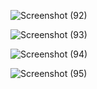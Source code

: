![Screenshot (92)](https://github.com/RuchiAgrawal9186/CodeClause/assets/112552732/9bbfbff3-5d2f-4d34-bdff-ffc2835aab9a)

![Screenshot (93)](https://github.com/RuchiAgrawal9186/CodeClause/assets/112552732/ae0e2047-7342-46b1-be75-3b85194338ce)

![Screenshot (94)](https://github.com/RuchiAgrawal9186/CodeClause/assets/112552732/881f7066-6fb5-4b1a-813f-d08add8ff605)

![Screenshot (95)](https://github.com/RuchiAgrawal9186/CodeClause/assets/112552732/09a13c08-5185-4b3a-aa11-0b8d0777ec09)